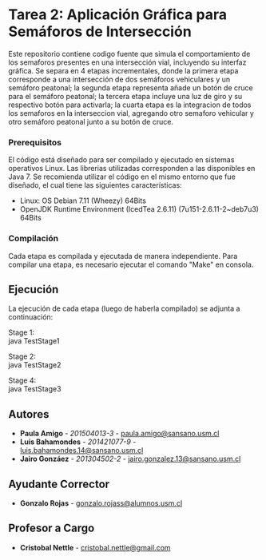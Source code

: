# Tarea 2: Aplicación Gráfica para Semáforos de Intersección

Este repositorio contiene codigo fuente que simula el comportamiento de los semaforos presentes en una intersección vial, incluyendo su interfaz gráfica. Se separa en 4 etapas incrementales, donde la primera etapa corresponde a una intersección de dos semáforos vehiculares y un semáforo peatonal; la segunda etapa representa añade un botón de cruce para el semáforo peatonal; la tercera etapa incluye una luz de giro y su respectivo botón para activarla; la cuarta etapa es la integracion de todos los semaforos en la interseccion vial, agregando otro semaforo vehicular y otro semáforo peatonal junto a su botón de cruce.

### Prerequisitos

El código está diseñado para ser compilado y ejecutado en sistemas operativos Linux.
Las librerias utilizadas corresponden a las disponibles en Java 7.
Se recomienda utilizar el código en el mismo entorno que fue diseñado, el cual tiene las siguientes características:

- Linux: OS Debian 7.11 (Wheezy) 64Bits
- OpenJDK Runtime Environment (IcedTea 2.6.11) (7u151-2.6.11-2~deb7u3) 64Bits


### Compilación

Cada etapa es compilada y ejecutada de manera independiente. Para compilar una etapa, es necesario ejecutar el comando "Make" en consola.

## Ejecución

La ejecución de cada etapa (luego de haberla compilado) se adjunta a continuación:<p>

Stage 1:<br>
java TestStage1<br>

Stage 2:<br>
java TestStage2 <br>

Stage 4:<br>
java TestStage3 <br>

## Autores

* **Paula Amigo** - *201504013-3* - paula.amigo@sansano.usm.cl
* **Luis Bahamondes** - *201421077-9* - luis.bahamondes.14@sansano.usm.cl
* **Jairo Gonzáez** - *201304502-2* - jairo.gonzalez.13@sansano.usm.cl


## Ayudante Corrector
* **Gonzalo Rojas** - gonzalo.rojass@alumnos.usm.cl

## Profesor a Cargo
* **Cristobal Nettle** - cristobal.nettle@gmail.com
